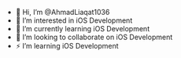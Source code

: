 - 👋 Hi, I’m @AhmadLiaqat1036
- 👀 I’m interested in iOS Development
- 🌱 I’m currently learning iOS Development
- 💞️ I’m looking to collaborate on iOS Development
- ⚡ I’m learning iOS Development

<!---
AhmadLiaqat1036/AhmadLiaqat1036 is a ✨ special ✨ repository because its `README.md` (this file) appears on your GitHub profile.
You can click the Preview link to take a look at your changes.
--->
